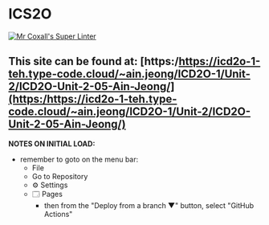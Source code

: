 # ICS2O

[![Mr Coxall's Super Linter](https://github.com/MTHS-ICD2O-1-2024/ICD2O-Unit-2-04-ain-jeong/workflows/Mr%20Coxall's%20Super%20Linter/badge.svg)](https://github.com/MTHS-ICD2O-1-2024/ICD2O-Unit-2-05-ain-jeong/actions)

This site can be found at: [https:/https://icd2o-1-teh.type-code.cloud/~ain.jeong/ICD2O-1/Unit-2/ICD2O-Unit-2-05-Ain-Jeong/](https:/https://icd2o-1-teh.type-code.cloud/~ain.jeong/ICD2O-1/Unit-2/ICD2O-Unit-2-05-Ain-Jeong/)
---

**NOTES ON INITIAL LOAD:**
- remember to goto on the menu bar:
  - File
  - Go to Repository
  - ⚙ Settings
  - 🗔 Pages
    - then from the "Deploy from a branch ▼" button, select "GitHub Actions"
